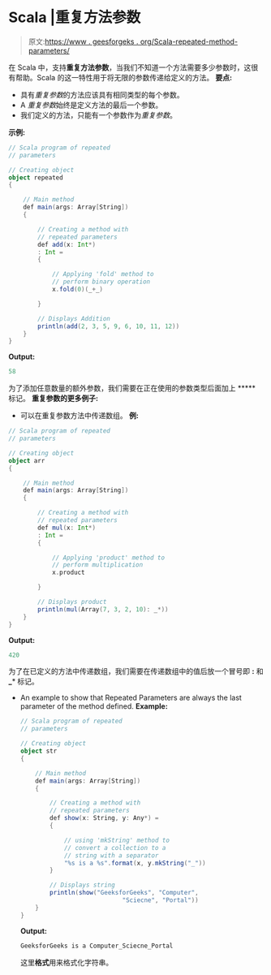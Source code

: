 # Scala |重复方法参数

> 原文:[https://www . geesforgeks . org/Scala-repeated-method-parameters/](https://www.geeksforgeeks.org/scala-repeated-method-parameters/)

在 Scala 中，支持**重复方法参数**，当我们不知道一个方法需要多少参数时，这很有帮助。Scala 的这一特性用于将无限的参数传递给定义的方法。
**要点:**

*   具有*重复参数*的方法应该具有相同类型的每个参数。
*   A *重复参数*始终是定义方法的最后一个参数。
*   我们定义的方法，只能有一个参数作为*重复参数*。

**示例:**

```scala
// Scala program of repeated 
// parameters

// Creating object
object repeated
{

    // Main method
    def main(args: Array[String])
    {

        // Creating a method with
        // repeated parameters
        def add(x: Int*)
        : Int =
        {

            // Applying 'fold' method to 
            // perform binary operation
            x.fold(0)(_+_)

        }

        // Displays Addition
        println(add(2, 3, 5, 9, 6, 10, 11, 12))
    }
}
```

**Output:**

```scala
58

```

为了添加任意数量的额外参数，我们需要在正在使用的参数类型后面加上 ***** 标记。
**重复参数的更多例子:**

*   可以在重复参数方法中传递数组。
    **例:**

```scala
// Scala program of repeated 
// parameters

// Creating object
object arr
{

    // Main method
    def main(args: Array[String])
    {

        // Creating a method with
        // repeated parameters
        def mul(x: Int*)
        : Int =
        {

            // Applying 'product' method to 
            // perform multiplication
            x.product

        }

        // Displays product
        println(mul(Array(7, 3, 2, 10): _*))
    }
}
```

**Output:**

```scala
420

```

为了在已定义的方法中传递数组，我们需要在传递数组中的值后放一个冒号即 **:** 和 **_*** 标记。

*   An example to show that Repeated Parameters are always the last parameter of the method defined.
    **Example:**

    ```scala
    // Scala program of repeated 
    // parameters

    // Creating object
    object str
    {

        // Main method
        def main(args: Array[String])
        {

            // Creating a method with
            // repeated parameters
            def show(x: String, y: Any*) =
            {

                // using 'mkString' method to
                // convert a collection to a
                // string with a separator
                "%s is a %s".format(x, y.mkString("_"))
            }

            // Displays string 
            println(show("GeeksforGeeks", "Computer",
                                "Sciecne", "Portal"))
        }
    }
    ```

    **Output:**

    ```scala
    GeeksforGeeks is a Computer_Sciecne_Portal

    ```

    这里**格式**用来格式化字符串。